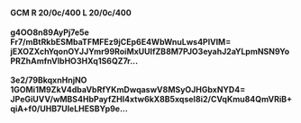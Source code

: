 #### GCM R 20/0c/400 L 20/0c/400
**g4OO8n89AyPj7e5e**<br/>**Fr7/mBtRkbESMbaTFMFEz9jCEp6E4WbWnuLws4PlVIM=**<br/>**jEXOZXchYqonOYJJYmr99RoiMxUUIfZB8M7PJO3eyahJ2aYLpmNSN9YoPRZhAmfnVlbHO3HXq1S6QZ7r...**<br/><br/>
**3e2/79BkqxnHnjNO**<br/>**1GOMi1M9ZkV4dbaVbRfYKmDwqaswV8MSyOJHGbxNYD4=**<br/>**JPeGiUVV/wMBS4HbPayfZHl4xtw6kX8B5xqseI8i2/CVqKmu84QmVRiB+qiA+f0/UHB7UIeLHESBYp9e...**